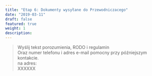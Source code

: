 ```yaml
---
title: "Etap 6: Dokumenty wysyłane do Przewodniczacego"
date: "2019-03-11"
draft: false
featured: true
weight: 1
description:
---
```


> Wyślij tekst porozumienia, RODO i regulamin  
> Oraz numer telefonu i adres e-mail pomocny przy późniejszym kontakcie.  
> na adres:  
> XXXXXX
